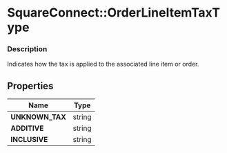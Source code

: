 # SquareConnect::OrderLineItemTaxType

### Description

Indicates how the tax is applied to the associated line item or order.

## Properties
Name | Type
------------ | -------------
**UNKNOWN_TAX** | string
**ADDITIVE** | string
**INCLUSIVE** | string


